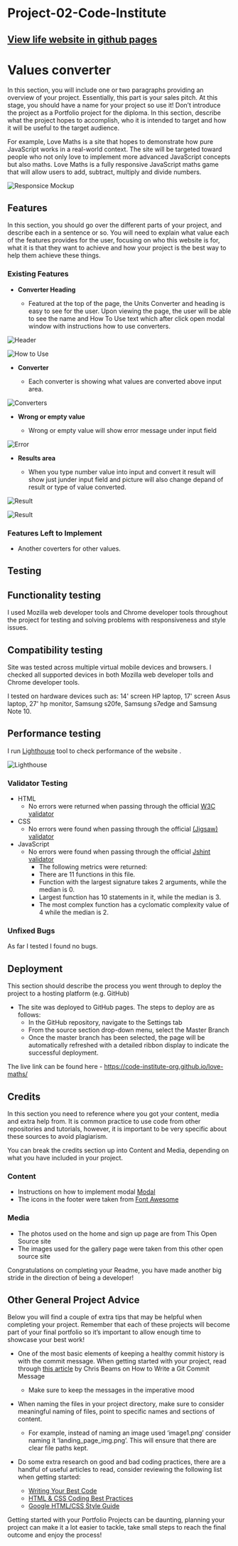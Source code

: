 # Project-02-Code-Institute

## [View life website in github pages](https://newviewnewbeginning.github.io/Project-02-Code-Institute/?fbclid=IwAR08GFwaCjcxqDqrs54Y8vWdcBJFv4CljcEI5Zlqa5LEJ3RPSNeGcV05ELM)


# Values converter

In this section, you will include one or two paragraphs providing an overview of your project. Essentially, this part is your sales pitch. At this stage, you should have a name for your project so use it! Don’t introduce the project as a Portfolio project for the diploma. In this section, describe what the project hopes to accomplish, who it is intended to target and how it will be useful to the target audience. 

For example, Love Maths is a site that hopes to demonstrate how pure JavaScript works in a real-world context. The site will be targeted toward people who not only love to implement more advanced JavaScript concepts but also maths. Love Maths is a fully responsive JavaScript maths game that will allow users to add, subtract, multiply and divide numbers. 

![Responsice Mockup](!(https://github.com/NewViewNewBeginning/Project-02-Code-Institute/blob/main/assets/readme-img/amIresponsive.png))

## Features 

In this section, you should go over the different parts of your project, and describe each in a sentence or so. You will need to explain what value each of the features provides for the user, focusing on who this website is for, what it is that they want to achieve and how your project is the best way to help them achieve these things.

### Existing Features

- __Converter Heading__

  - Featured at the top of the page, the Units Converter and heading is easy to see for the user. Upon viewing the page, the user will be able to see the name and How To Use text which after click open modal window with instructions how to use converters.

![Header](https://github.com/NewViewNewBeginning/Project-02-Code-Institute/blob/main/assets/readme-img/header-scr.png)

![How to Use](https://github.com/NewViewNewBeginning/Project-02-Code-Institute/blob/main/assets/readme-img/Modal-scr.png)

- __Converter__

  - Each converter is showing what values are converted above input area.

![Converters](https://github.com/NewViewNewBeginning/Project-02-Code-Institute/blob/main/assets/readme-img/converters-scr.png)

- __Wrong or empty value__

  - Wrong or empty value will show error message under input field 

![Error](https://github.com/NewViewNewBeginning/Project-02-Code-Institute/blob/main/assets/readme-img/converter-alert-scr.png)

- __Results area__

  - When you type number value into input and convert it result will show just junder input field and picture will also change depand of result or type of value converted. 

![Result](https://github.com/NewViewNewBeginning/Project-02-Code-Institute/blob/main/assets/readme-img/converter-other-img-scr.png)

![Result](https://github.com/NewViewNewBeginning/Project-02-Code-Institute/blob/main/assets/readme-img/miles-img-scr.png)


### Features Left to Implement

- Another coverters for other values.

## Testing 


## Functionality testing

I used Mozilla web developer tools and Chrome developer tools throughout the project for testing and solving problems with responsiveness and style issues.

## Compatibility testing

Site was tested across multiple virtual mobile devices and browsers. I checked all supported devices in both Mozilla web developer tolls and Chrome developer tools.

I tested on hardware devices such as: 14' screen HP laptop, 17' screen Asus laptop, 27' hp monitor, Samsung s20fe, Samsung s7edge and Samsung Note 10.

## Performance testing

I run [Lighthouse](https://developers.google.com/web/tools/lighthouse/) tool to check performance of the website .

![Lighthouse ](https://github.com/NewViewNewBeginning/Project-02-Code-Institute/blob/main/assets/readme-img/lighthouse-scr.png)


### Validator Testing 

- HTML
    - No errors were returned when passing through the official [W3C validator](https://validator.w3.org/nu/?doc=https%3A%2F%2Fcode-institute-org.github.io%2Flove-maths%2F)
- CSS
    - No errors were found when passing through the official [(Jigsaw) validator](https://jigsaw.w3.org/css-validator/validator?uri=https%3A%2F%2Fvalidator.w3.org%2Fnu%2F%3Fdoc%3Dhttps%253A%252F%252Fcode-institute-org.github.io%252Flove-maths%252F&profile=css3svg&usermedium=all&warning=1&vextwarning=&lang=en)
- JavaScript
    - No errors were found when passing through the official [Jshint validator](https://jshint.com/)
      - The following metrics were returned: 
      - There are 11 functions in this file.
      - Function with the largest signature takes 2 arguments, while the median is 0.
      - Largest function has 10 statements in it, while the median is 3.
      - The most complex function has a cyclomatic complexity value of 4 while the median is 2.

### Unfixed Bugs

As far I tested I found no bugs.

## Deployment

This section should describe the process you went through to deploy the project to a hosting platform (e.g. GitHub) 

- The site was deployed to GitHub pages. The steps to deploy are as follows: 
  - In the GitHub repository, navigate to the Settings tab 
  - From the source section drop-down menu, select the Master Branch
  - Once the master branch has been selected, the page will be automatically refreshed with a detailed ribbon display to indicate the successful deployment. 

The live link can be found here - https://code-institute-org.github.io/love-maths/


## Credits 

In this section you need to reference where you got your content, media and extra help from. It is common practice to use code from other repositories and tutorials, however, it is important to be very specific about these sources to avoid plagiarism. 

You can break the credits section up into Content and Media, depending on what you have included in your project. 

### Content 

- Instructions on how to implement modal [Modal](https://www.youtube.com/watch?v=XH5OW46yO8I)
- The icons in the footer were taken from [Font Awesome](https://fontawesome.com/)

### Media

- The photos used on the home and sign up page are from This Open Source site
- The images used for the gallery page were taken from this other open source site


Congratulations on completing your Readme, you have made another big stride in the direction of being a developer! 

## Other General Project Advice

Below you will find a couple of extra tips that may be helpful when completing your project. Remember that each of these projects will become part of your final portfolio so it’s important to allow enough time to showcase your best work! 

- One of the most basic elements of keeping a healthy commit history is with the commit message. When getting started with your project, read through [this article](https://chris.beams.io/posts/git-commit/) by Chris Beams on How to Write  a Git Commit Message 
  - Make sure to keep the messages in the imperative mood 

- When naming the files in your project directory, make sure to consider meaningful naming of files, point to specific names and sections of content.
  - For example, instead of naming an image used ‘image1.png’ consider naming it ‘landing_page_img.png’. This will ensure that there are clear file paths kept. 

- Do some extra research on good and bad coding practices, there are a handful of useful articles to read, consider reviewing the following list when getting started:
  - [Writing Your Best Code](https://learn.shayhowe.com/html-css/writing-your-best-code/)
  - [HTML & CSS Coding Best Practices](https://medium.com/@inceptiondj.info/html-css-coding-best-practice-fadb9870a00f)
  - [Google HTML/CSS Style Guide](https://google.github.io/styleguide/htmlcssguide.html#General)

Getting started with your Portfolio Projects can be daunting, planning your project can make it a lot easier to tackle, take small steps to reach the final outcome and enjoy the process! 
